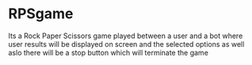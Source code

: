 # RPSgame
Its a Rock Paper Scissors game
played between a user and a bot
where user results will be displayed on screen 
and the selected options as well 
aslo there will be a stop button which will terminate the game 
